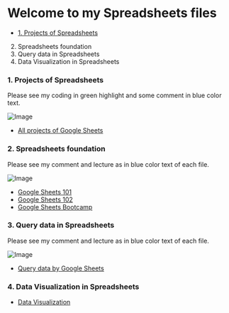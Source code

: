 # Welcome to my Spreadsheets files
* [1. Projects of Spreadsheets](https://github.com/minkssss/projects/blob/main/1%20Spreadsheets/read.md#1-projects-of-spreadsheets)
2. Spreadsheets foundation
3. Query data in Spreadsheets
4. Data Visualization in Spreadsheets


### 1. Projects of Spreadsheets 
Please see my coding in green highlight and some comment in blue color text.

![Image](https://iili.io/HCn0KKX.md.png)

* [All projects of Google Sheets](https://docs.google.com/spreadsheets/d/1VjjniJ4ZQOGXhzLnL6mvqzX5SP3gjnsB9hCQBo70SyY/edit?usp=sharing)


### 2. Spreadsheets foundation
Please see my comment and lecture as in blue color text of each file.

![Image](https://iili.io/HqHZwwG.png)

* [Google Sheets 101](https://docs.google.com/spreadsheets/d/1F93fvzu-EAAXSkTcPp236DDCi2ikVADkbGSAh1qL0lc/edit?usp=sharing)
* [Google Sheets 102](https://docs.google.com/spreadsheets/d/1pqxWg9A1ktpRdSzV2XK1RDse1guvpIrt5jDFBD2myY0/edit?usp=sharing)
* [Google Sheets Bootcamp](https://docs.google.com/spreadsheets/d/1AdpNr6BoyZQs9aLlRSmnVBFfwa0EQPVbUSVJ58W5lQg/edit?usp=sharing)


### 3. Query data in Spreadsheets
Please see my comment and lecture as in blue color text of each file.

![Image](https://iili.io/HCTeWq7.md.png)

* [Query data by Google Sheets](https://docs.google.com/spreadsheets/d/1Jwr3v1h7gwQspwD2kmX-p2nmgeqJdsYfkx8SGalw-Ss/edit?usp=sharing)


### 4. Data Visualization in Spreadsheets

* [Data Visualization](https://docs.google.com/spreadsheets/d/14VWP4bM1ReA7rD-6jJCag3GCBLNlYNnlQYLIsoKe99c/edit?usp=sharing)
